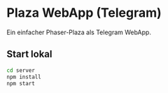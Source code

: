 # Plaza WebApp (Telegram)

Ein einfacher Phaser-Plaza als Telegram WebApp.

## Start lokal
```bash
cd server
npm install
npm start
